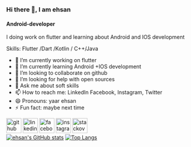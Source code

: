 ### Hi there 👋, I am  ehsan
#### Android-developer
I  doing work on flutter and learning about Android and IOS development

Skills: Flutter /Dart /Kotlin / C++/Java

- 🔭 I’m currently working on  flutter 
- 🌱 I’m currently learning  Android +IOS development 
- 👯 I’m looking to collaborate on  github 
- 🤔 I’m looking for help with  open sources 
- 💬 Ask me about  soft skills 
- 📫 How to reach me:  LinkedIn Facebook, Instagram, Twitter 
- 😄 Pronouns: yaar ehsan 
- ⚡ Fun fact: maybe next time 


[<img src='https://cdn.jsdelivr.net/npm/simple-icons@3.0.1/icons/github.svg' alt='github' height='40'>](https://github.com/https://github.com/ehsanyaqoob)  [<img src='https://cdn.jsdelivr.net/npm/simple-icons@3.0.1/icons/linkedin.svg' alt='linkedin' height='40'>](https://www.linkedin.com/in/www.linkedin.com/in/ehsan-yaqoob-86917622b/)  [<img src='https://cdn.jsdelivr.net/npm/simple-icons@3.0.1/icons/facebook.svg' alt='facebook' height='40'>](https://www.facebook.com/https://www.facebook.com/ehsaanyaqob)  [<img src='https://cdn.jsdelivr.net/npm/simple-icons@3.0.1/icons/instagram.svg' alt='instagram' height='40'>](https://www.instagram.com/https://www.instagram.com/yaar_ehsaan//)  [<img src='https://cdn.jsdelivr.net/npm/simple-icons@3.0.1/icons/stackoverflow.svg' alt='stackoverflow' height='40'>](https://stackoverflow.com/users/https://stackoverflow.com/users/18118910/ehsan-yaqoob)  
[![ehsan's GitHub stats](https://github-readme-stats.vercel.app/api?username=ehsanyaqoob)](https://github.com/ehsanyaqoob/github-readme-stats)
[![Top Langs](https://github-readme-stats.vercel.app/api/top-langs/?username=ehsanyaqoob&layout=compact)](https://github.com/ehsanyaqoob/github-readme-stats)




